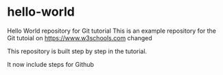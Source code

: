 # hello-world
Hello World repository for Git tutorial
This is an example repository for the Git tutoial on https://www.w3schools.com
changed

This repository is built step by step in the tutorial.

It now include steps for Github
